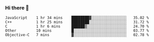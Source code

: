 ### Hi there 👋

<!--
**KLXLjun/KLXLjun** is a ✨ _special_ ✨ repository because its `README.md` (this file) appears on your GitHub profile.

Here are some ideas to get you started:

- 🔭 I’m currently working on ...
- 🌱 I’m currently learning ...
- 👯 I’m looking to collaborate on ...
- 🤔 I’m looking for help with ...
- 💬 Ask me about ...
- 📫 How to reach me: ...
- 😄 Pronouns: ...
- ⚡ Fun fact: ...
-->

<!--START_SECTION:waka-->
```text
JavaScript    1 hr 34 mins    ████████▓░░░░░░░░░░░░░░░░   35.02 % 
C++           1 hr 25 mins    ████████░░░░░░░░░░░░░░░░░   31.72 % 
C             1 hr 6 mins     ██████▒░░░░░░░░░░░░░░░░░░   24.70 % 
Other         10 mins         █░░░░░░░░░░░░░░░░░░░░░░░░   03.77 % 
Objective-C   7 mins          ▓░░░░░░░░░░░░░░░░░░░░░░░░   02.78 % 
```
<!--END_SECTION:waka-->
